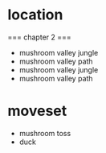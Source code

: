 # location
=== chapter 2 ===
* mushroom valley jungle
* mushroom valley path
* mushroom valley jungle
* mushroom valley path
# moveset
* mushroom toss
* duck
